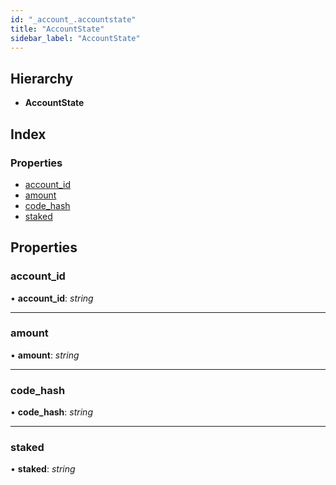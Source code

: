 ```yaml
---
id: "_account_.accountstate"
title: "AccountState"
sidebar_label: "AccountState"
---
```


## Hierarchy

* **AccountState**

## Index

### Properties

* [account_id](_account_.accountstate.md#account_id)
* [amount](_account_.accountstate.md#amount)
* [code_hash](_account_.accountstate.md#code_hash)
* [staked](_account_.accountstate.md#staked)

## Properties

###  account_id

• **account_id**: *string*

___

###  amount

• **amount**: *string*

___

###  code_hash

• **code_hash**: *string*

___

###  staked

• **staked**: *string*
